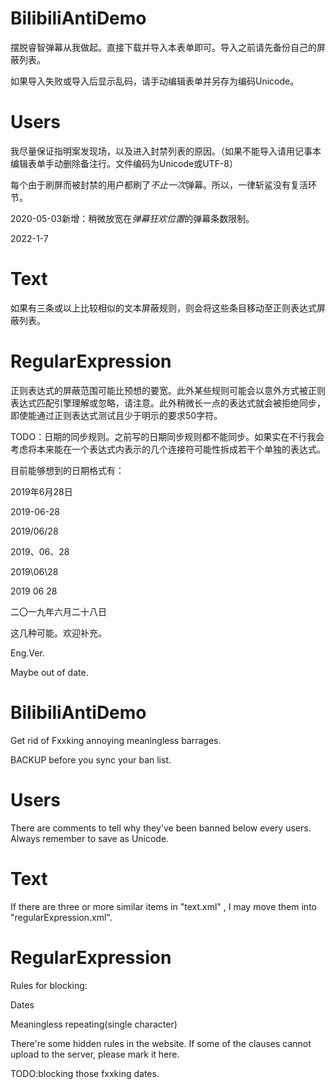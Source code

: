
# BilibiliAntiDemo

摆脱睿智弹幕从我做起。直接下载并导入本表单即可。导入之前请先备份自己的屏蔽列表。

如果导入失败或导入后显示乱码，请手动编辑表单并另存为编码Unicode。

# Users

我尽量保证指明案发现场，以及进入封禁列表的原因。（如果不能导入请用记事本编辑表单手动删除备注行。文件编码为Unicode或UTF-8）

每个由于刷屏而被封禁的用户都刷了*不止一次*弹幕。所以，一律斩鲨没有复活环节。

2020-05-03新增：稍微放宽在*弹幕狂欢位置*的弹幕条数限制。

2022-1-7 

# Text

如果有三条或以上比较相似的文本屏蔽规则，则会将这些条目移动至正则表达式屏蔽列表。

# RegularExpression

正则表达式的屏蔽范围可能比预想的要宽。此外某些规则可能会以意外方式被正则表达式匹配引擎理解或忽略，请注意。此外稍微长一点的表达式就会被拒绝同步，即使能通过正则表达式测试且少于明示的要求50字符。

TODO：日期的同步规则。之前写的日期同步规则都不能同步。如果实在不行我会考虑将本来能在一个表达式内表示的几个连接符可能性拆成若干个单独的表达式。

目前能够想到的日期格式有：

2019年6月28日

2019-06-28

2019/06/28

2019、06、28

2019\06\28

2019 06 28

二〇一九年六月二十八日

这几种可能。欢迎补充。


Eng.Ver.

Maybe out of date.


# BilibiliAntiDemo

Get rid of Fxxking annoying meaningless barrages.

BACKUP before you sync your ban list.

# Users

There are comments to tell why they've been banned below every users. Always remember to save as Unicode.

# Text

If there are three or more similar items in "text.xml" , I may move them into "regularExpression.xml".

# RegularExpression

Rules for blocking:

Dates

Meaningless repeating(single character)

There're some hidden rules in the website. If some of the clauses cannot upload to the server, please mark it here. 

TODO:blocking those fxxking dates.
